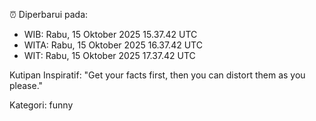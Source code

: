 ⏰ Diperbarui pada:
- WIB: Rabu, 15 Oktober 2025 15.37.42 UTC
- WITA: Rabu, 15 Oktober 2025 16.37.42 UTC
- WIT: Rabu, 15 Oktober 2025 17.37.42 UTC

Kutipan Inspiratif:
"Get your facts first, then you can distort them as you please."


Kategori: funny


